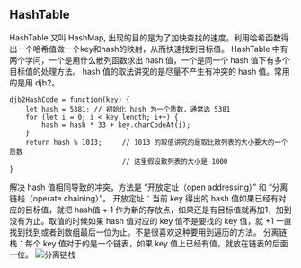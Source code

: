 ## HashTable
HashTable 又叫 HashMap, 出现的目的是为了加快查找的速度。利用哈希函数得出一个哈希值做一个key和hash的映射，从而快速找到目标值。
HashTable 中有两个学问，一个是用什么散列函数求出 hash 值，一个是同一个 hash 值下有多个目标值的处理方法。
hash 值的取法讲究的是尽量不产生有冲突的 hash 值。常用的是用 djb2。
```
djb2HashCode = function(key) {
    let hash = 5381; // 初始化 hash 为一个质数，通常选 5381
    for (let i = 0; i < key.length; i++) {
        hash = hash * 33 + key.charCodeAt(i);
    }
    return hash % 1013;     // 1013 的取值讲究的是取比散列表的大小要大的一个质数
                            // 这里假设散列表的大小是 1000
}
```

解决 hash 值相同导致的冲突，方法是 “开放定址（open addressing）” 和 “分离链栈（operate chaining）”。
开放定址：当前 key 得出的 hash 值如果已经有对应的目标值，就把 hash值 + 1 作为新的存放点，如果还是有目标值就再加1，加到没有为止。取值的时候如果 hash 值对应的 key 值不是要找的 key 值，就 +1 一直找到找到或者到数组最后一位为止。不是很喜欢这种要用到遍历的方法。
分离链栈：每个 key 值对于的是一个链表，如果 key 值上已经有值，就放在链表的后面一位。
![分离链栈](./img/operateChaining.jpg)